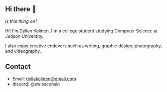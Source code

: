 ## Hi there 👋

*is this thing on?*

Hi! I'm Dyllan Kolinen, I'm a college student studying Computer Science at Judson University. 

I also enjoy creative endevors such as writing, graphic design, photography, and videography.

## Contact
 - Email: dyllakolinen@gmail.com
 - discord: @swissconsin

<!--
**dyllan-kolinen-j/dyllan-kolinen-j** is a ✨ _special_ ✨ repository because its `README.md` (this file) appears on your GitHub profile.

Here are some ideas to get you started:

- 🔭 I’m currently working on ...
- 🌱 I’m currently learning ...
- 👯 I’m looking to collaborate on ...
- 🤔 I’m looking for help with ...
- 💬 Ask me about ...
- 📫 How to reach me: ...
- 😄 Pronouns: ...
- ⚡ Fun fact: ...
-->
